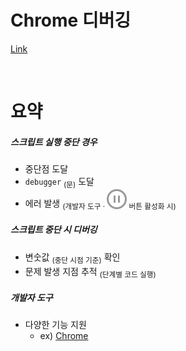 Chrome 디버깅
====

[Link](https://ko.javascript.info/debugging-chrome "Chrome debugging tutorial link")

<br />

요약
====

##### 스크립트 실행 중단 경우
- 중단점 도달
- `debugger` <sub>(문)</sub> 도달
- 에러 발생 <sub>(개발자 도구 · ![circle-pause-regular](../../images/01/03/01/circle-pause-regular.svg) 버튼 활성화 시)</sub>

##### 스크립트 중단 시 디버깅
- 변숫값 <sub>(중단 시점 기준)</sub> 확인
- 문제 발생 지점 추적 <sub>(단계별 코드 실행)</sub>

##### 개발자 도구
- 다양한 기능 지원
  - ex\) [Chrome](https://developers.google.com/web/tools/chrome-devtools)
